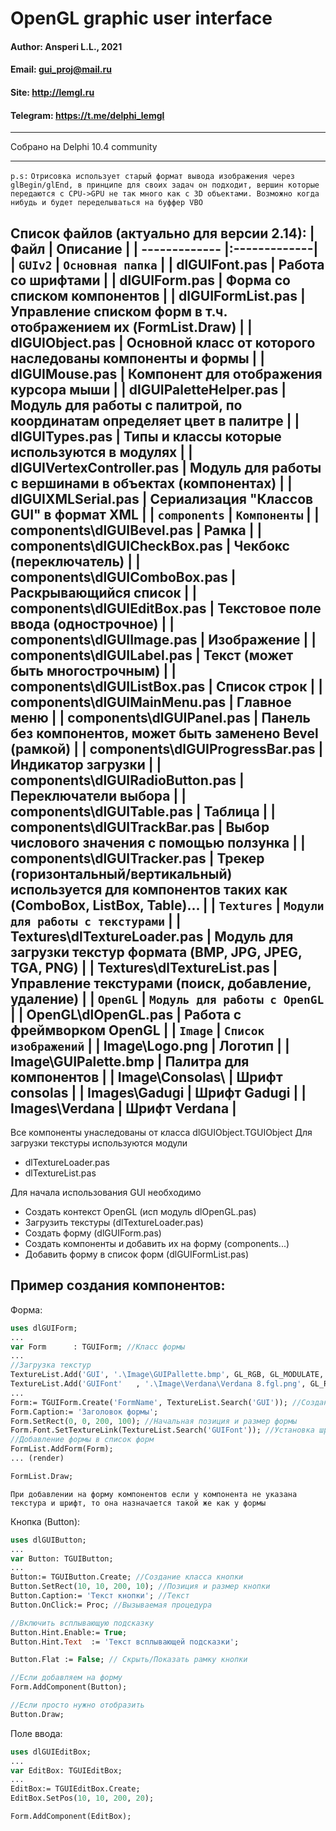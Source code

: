 # OpenGL graphic user interface
  
#### Author: Ansperi L.L., 2021
#### Email: gui_proj@mail.ru
#### Site: http://lemgl.ru
#### Telegram: https://t.me/delphi_lemgl

---
Собрано на Delphi 10.4 community

---

`p.s:` 
`Отрисовка использует старый формат вывода изображения через
glBegin/glEnd, в принципе для своих задач он подходит, вершин которые передаются
с CPU->GPU не так много как с 3D объектами.
Возможно когда нибудь и будет переделываться на буффер VBO`

Список файлов (актуально для версии 2.14):
| Файл | Описание |
| ------------- |:-------------|
| `GUIv2` | `Основная папка` |
| dlGUIFont.pas | Работа со шрифтами |
| dlGUIForm.pas | Форма со списком компонентов |
| dlGUIFormList.pas | Управление списком форм в т.ч. отображением их (FormList.Draw) |
| dlGUIObject.pas | Основной класс от которого наследованы компоненты и формы |
| dlGUIMouse.pas | Компонент для отображения курсора мыши |
| dlGUIPaletteHelper.pas | Модуль для работы с палитрой, по координатам определяет цвет в палитре |
| dlGUITypes.pas | Типы и классы которые используются в модулях |
| dlGUIVertexController.pas | Модуль для работы с вершинами в объектах (компонентах) |
| dlGUIXMLSerial.pas | Сериализация "Классов GUI" в формат XML |
| `components` | `Компоненты` |
| components\dlGUIBevel.pas | Рамка |
| components\dlGUICheckBox.pas | Чекбокс (переключатель) |
| components\dlGUIComboBox.pas | Раскрывающийся список |
| components\dlGUIEditBox.pas | Текстовое поле ввода (однострочное) |
| components\dlGUIImage.pas | Изображение |
| components\dlGUILabel.pas | Текст (может быть многострочным) |
| components\dlGUIListBox.pas | Список строк |
| components\dlGUIMainMenu.pas | Главное меню |
| components\dlGUIPanel.pas | Панель без компонентов, может быть заменено Bevel (рамкой) |
| components\dlGUIProgressBar.pas | Индикатор загрузки |
| components\dlGUIRadioButton.pas | Переключатели выбора |
| components\dlGUITable.pas | Таблица |
| components\dlGUITrackBar.pas | Выбор числового значения с помощью ползунка |
| components\dlGUITracker.pas | Трекер (горизонтальный/вертикальный) используется для компонентов таких как (ComboBox, ListBox, Table)... |
| `Textures` | `Модули для работы с текстурами` |
| Textures\dlTextureLoader.pas | Модуль для загрузки текстур формата (BMP, JPG, JPEG, TGA, PNG) |
| Textures\dlTextureList.pas | Управление текстурами (поиск, добавление, удаление) |
| `OpenGL` | `Модуль для работы с OpenGL ` |
| OpenGL\dlOpenGL.pas | Работа с фреймворком OpenGL |
| `Image` | `Список изображений` |
| Image\Logo.png | Логотип |
| Image\GUIPalette.bmp | Палитра для компонентов |
| Image\Consolas\ | Шрифт consolas |
| Images\Gadugi | Шрифт Gadugi |
| Images\Verdana | Шрифт Verdana |
---

Все компоненты унаследованы от класса dlGUIObject.TGUIObject
Для загрузки текстуры используются модули
- dlTextureLoader.pas
- dlTextureList.pas

Для начала использования GUI необходимо
- Создать контекст OpenGL (исп модуль dlOpenGL.pas)
- Загрузить текстуры (dlTextureLoader.pas)
- Создать форму (dlGUIForm.pas)
- Создать компоненты и добавить их на форму (components\...)
- Добавить форму в список форм (dlGUIFormList.pas)

Пример создания компонентов:
--
Форма:
```pascal
uses dlGUIForm;
...
var Form      : TGUIForm; //Класс формы
...
//Загрузка текстур
TextureList.Add('GUI', '.\Image\GUIPallette.bmp', GL_RGB, GL_MODULATE, GL_NEAREST, True, RGB(252, 52, 252));
TextureList.Add('GUIFont'   , '.\Image\Verdana\Verdana 8.fgl.png', GL_RGBA, GL_MODULATE, GL_LINEAR);
...
Form:= TGUIForm.Create('FormName', TextureList.Search('GUI')); //Создание класса формы
Form.Caption:= 'Заголовок формы';
Form.SetRect(0, 0, 200, 100); //Начальная позиция и размер формы
Form.Font.SetTextureLink(TextureList.Search('GUIFont')); //Установка шрифта формы
//Добавление формы в список форм
FormList.AddForm(Form);
... (render)

FormList.Draw;
```

`При добавлении на форму компонентов если у компонента не указана 
текстура и шрифт, то она назначается такой же как у формы`

Кнопка (Button):
```pascal
uses dlGUIButton;
...
var Button: TGUIButton;
...
Button:= TGUIButton.Create; //Создание класса кнопки
Button.SetRect(10, 10, 200, 10); //Позиция и размер кнопки
Button.Caption:= 'Текст кнопки'; //Текст
Button.OnClick:= Proc; //Вызываемая процедура

//Включить всплывающую подсказку
Button.Hint.Enable:= True;
Button.Hint.Text  := 'Текст всплывающей подсказки';

Button.Flat := False; // Скрыть/Показать рамку кнопки

//Если добавляем на форму
Form.AddComponent(Button);

//Если просто нужно отобразить
Button.Draw;
```

Поле ввода:
```pascal
uses dlGUIEditBox;
...
var EditBox: TGUIEditBox;
...
EditBox:= TGUIEditBox.Create;
EditBox.SetPos(10, 10, 200, 20);

Form.AddComponent(EditBox);

```



